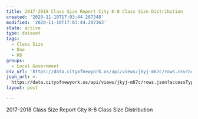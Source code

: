 ```yaml
---
title: 2017-2018 Class Size Report City K-8 Class Size Distribution
created: '2020-11-10T17:03:44.287348'
modified: '2020-11-10T17:03:44.287363'
state: active
type: dataset
tags:
  - Class Size
  - Doe
  - K8
groups:
  - Local Government
csv_url: 'https://data.cityofnewyork.us/api/views/jkyj-m87c/rows.csv?accessType=DOWNLOAD'
json_url: >-
  https://data.cityofnewyork.us/api/views/jkyj-m87c/rows.json?accessType=DOWNLOAD
layout: post

---
```

2017-2018 Class Size Report City K-8 Class Size Distribution
